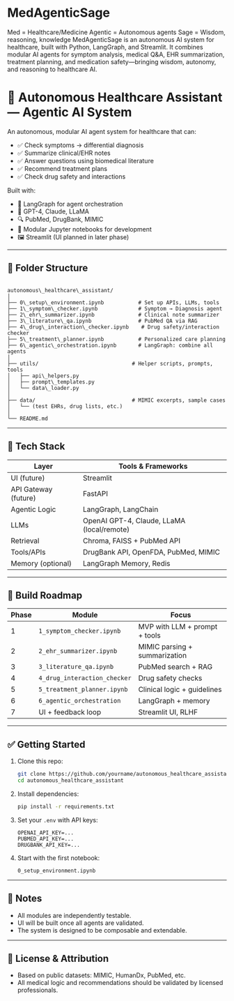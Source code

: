 # MedAgenticSage
Med = Healthcare/Medicine  Agentic = Autonomous agents  Sage = Wisdom, reasoning, knowledge
MedAgenticSage is an autonomous AI system for healthcare, built with Python, LangGraph, and Streamlit. It combines modular AI agents for symptom analysis, medical Q&A, EHR summarization, treatment planning, and medication safety—bringing wisdom, autonomy, and reasoning to healthcare AI.


# 🧠 Autonomous Healthcare Assistant — Agentic AI System

An autonomous, modular AI agent system for healthcare that can:
- ✅ Check symptoms → differential diagnosis
- ✅ Summarize clinical/EHR notes
- ✅ Answer questions using biomedical literature
- ✅ Recommend treatment plans
- ✅ Check drug safety and interactions

Built with:
- 🧱 LangGraph for agent orchestration
- 🧠 GPT-4, Claude, LLaMA
- 🔍 PubMed, DrugBank, MIMIC
- 🔁 Modular Jupyter notebooks for development
- 🖼️ Streamlit (UI planned in later phase)

---

## 📁 Folder Structure

```

autonomous\_healthcare\_assistant/
│
├── 0\_setup\_environment.ipynb           # Set up APIs, LLMs, tools
├── 1\_symptom\_checker.ipynb             # Symptom → Diagnosis agent
├── 2\_ehr\_summarizer.ipynb              # Clinical note summarizer
├── 3\_literature\_qa.ipynb               # PubMed QA via RAG
├── 4\_drug\_interaction\_checker.ipynb    # Drug safety/interaction checker
├── 5\_treatment\_planner.ipynb           # Personalized care planning
├── 6\_agentic\_orchestration.ipynb       # LangGraph: combine all agents
│
├── utils/                              # Helper scripts, prompts, tools
│   ├── api\_helpers.py
│   ├── prompt\_templates.py
│   └── data\_loader.py
│
├── data/                               # MIMIC excerpts, sample cases
│   └── (test EHRs, drug lists, etc.)
│
└── README.md

````

---

## 🔧 Tech Stack

| Layer                  | Tools & Frameworks                            |
|------------------------|-----------------------------------------------|
| UI (future)            | Streamlit                                     |
| API Gateway (future)   | FastAPI                                       |
| Agentic Logic          | LangGraph, LangChain                          |
| LLMs                   | OpenAI GPT-4, Claude, LLaMA (local/remote)    |
| Retrieval              | Chroma, FAISS + PubMed API                    |
| Tools/APIs             | DrugBank API, OpenFDA, PubMed, MIMIC          |
| Memory (optional)      | LangGraph Memory, Redis                       |

---

## 🚀 Build Roadmap

| Phase | Module                        | Focus                          |
|-------|-------------------------------|---------------------------------|
| 1     | `1_symptom_checker.ipynb`     | MVP with LLM + prompt + tools  |
| 2     | `2_ehr_summarizer.ipynb`      | MIMIC parsing + summarization  |
| 3     | `3_literature_qa.ipynb`       | PubMed search + RAG            |
| 4     | `4_drug_interaction_checker`  | Drug safety checks             |
| 5     | `5_treatment_planner.ipynb`   | Clinical logic + guidelines    |
| 6     | `6_agentic_orchestration`     | LangGraph + memory             |
| 7     | UI + feedback loop            | Streamlit UI, RLHF             |

---

## ✅ Getting Started

1. Clone this repo:
    ```bash
    git clone https://github.com/yourname/autonomous_healthcare_assistant.git
    cd autonomous_healthcare_assistant
    ```

2. Install dependencies:
    ```bash
    pip install -r requirements.txt
    ```

3. Set your `.env` with API keys:
    ```env
    OPENAI_API_KEY=...
    PUBMED_API_KEY=...
    DRUGBANK_API_KEY=...
    ```

4. Start with the first notebook:
    ```
    0_setup_environment.ipynb
    ```

---

## 📌 Notes

- All modules are independently testable.
- UI will be built once all agents are validated.
- The system is designed to be composable and extendable.

---

## 🧠 License & Attribution

- Based on public datasets: MIMIC, HumanDx, PubMed, etc.
- All medical logic and recommendations should be validated by licensed professionals.
